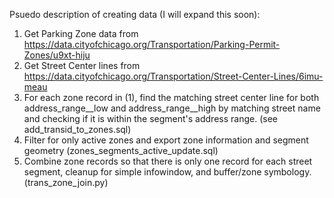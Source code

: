 Psuedo description of creating data (I will expand this soon):
1. Get Parking Zone data from https://data.cityofchicago.org/Transportation/Parking-Permit-Zones/u9xt-hiju
2. Get Street Center lines from https://data.cityofchicago.org/Transportation/Street-Center-Lines/6imu-meau
3. For each zone record in (1), find the matching street center line for both address_range__low and address_range__high by matching street name and checking if it is within the segment's address range. (see add_transid_to_zones.sql)
4. Filter for only active zones and export zone information and segment geometry (zones_segments_active_update.sql)
5. Combine zone records so that there is only one record for each street segment, cleanup for simple infowindow, and buffer/zone symbology. (trans_zone_join.py)
